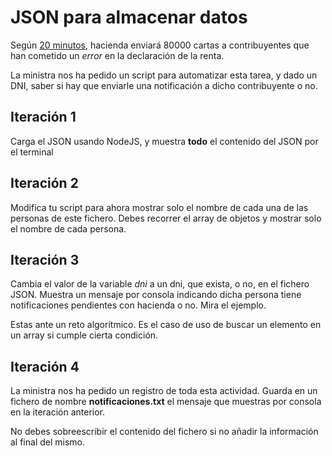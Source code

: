 # JSON para almacenar datos

Según [20 minutos](https://www.20minutos.es/noticia/5458479/0/hacienda-envia-cartas-contribuyentes-alertar-posibles-errores-declaracion-renta/), hacienda enviará 80000 cartas a contribuyentes que han cometido un _error_ en la declaración de la renta. 

La ministra nos ha pedido un script para automatizar esta tarea, y dado un DNI, saber si hay que enviarle una notificación a dicho contribuyente o no.

## Iteración 1

Carga el JSON usando NodeJS, y muestra **todo** el contenido del JSON por el terminal


## Iteración 2

Modifica tu script para ahora mostrar solo el nombre de cada una de las personas de este fichero. Debes recorrer el array de objetos y mostrar solo el nombre de cada persona. 

## Iteración 3

Cambia el valor de la variable _dni_ a un dni, que exista, o no, en el fichero JSON. Muestra un mensaje por consola indicando dicha persona tiene notificaciones pendientes con hacienda o no. Mira el ejemplo.

Estas ante un reto algorítmico. Es el caso de uso de buscar un elemento en un array si cumple cierta condición. 

## Iteración 4

La ministra nos ha pedido un registro de toda esta actividad. Guarda en un fichero de nombre **notificaciones.txt** el mensaje que muestras por consola en la iteración anterior.

No debes sobreescribir el contenido del fichero si no añadir la información al final del mismo.




